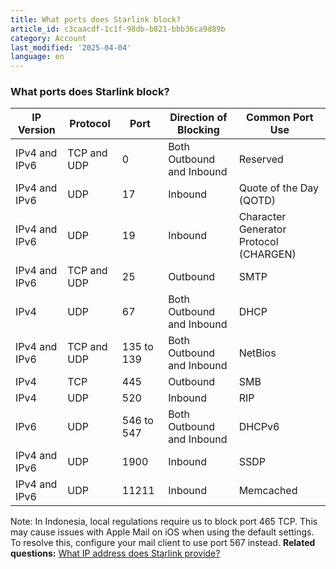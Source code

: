 ```yaml
---
title: What ports does Starlink block?
article_id: c3caacdf-1c1f-98db-b821-bbb36ca9d89b
category: Account
last_modified: '2025-04-04'
language: en
---
```


### What ports does Starlink block?
IP Version | Protocol | Port | Direction of Blocking | Common Port Use  
---|---|---|---|---  
IPv4 and IPv6 | TCP and UDP | 0 | Both Outbound and Inbound | Reserved  
IPv4 and IPv6 | UDP | 17 | Inbound | Quote of the Day (QOTD)  
IPv4 and IPv6 | UDP | 19 | Inbound | Character Generator Protocol (CHARGEN)  
IPv4 and IPv6 | TCP and UDP | 25 | Outbound | SMTP  
IPv4 | UDP | 67 | Both Outbound and Inbound | DHCP  
IPv4 and IPv6 | TCP and UDP | 135 to 139 | Both Outbound and Inbound | NetBios  
IPv4 | TCP | 445 | Outbound | SMB  
IPv4 | UDP | 520 | Inbound | RIP  
IPv6 | UDP | 546 to 547 | Both Outbound and Inbound | DHCPv6  
IPv4 and IPv6 | UDP | 1900 | Inbound | SSDP  
IPv4 and IPv6 | UDP | 11211 | Inbound | Memcached  
Note: In Indonesia, local regulations require us to block port 465 TCP. This may cause issues with Apple Mail on iOS when using the default settings. To resolve this, configure your mail client to use port 567 instead.
**Related questions:**
[What IP address does Starlink provide?](https://www.starlink.com/support/article/<https:/support.starlink.com/?topic=1192f3ef-2a17-31d9-261a-a59d215629f4>)